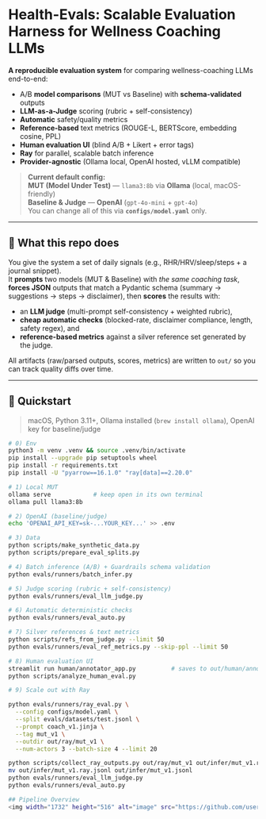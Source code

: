 # Health-Evals: Scalable Evaluation Harness for Wellness Coaching LLMs

**A reproducible evaluation system** for comparing wellness-coaching LLMs end-to-end:
- A/B **model comparisons** (MUT vs Baseline) with **schema-validated** outputs
- **LLM-as-a-Judge** scoring (rubric + self-consistency)
- **Automatic** safety/quality metrics
- **Reference-based** text metrics (ROUGE-L, BERTScore, embedding cosine, PPL)
- **Human evaluation UI** (blind A/B + Likert + error tags)
- **Ray** for parallel, scalable batch inference
- **Provider-agnostic** (Ollama local, OpenAI hosted, vLLM compatible)

> **Current default config:**  
> **MUT (Model Under Test)** — `llama3:8b` via **Ollama** (local, macOS-friendly)  
> **Baseline & Judge** — **OpenAI** (`gpt-4o-mini` + `gpt-4o`)  
> You can change all of this via **`configs/model.yaml`** only.

---

## 🔎 What this repo does

You give the system a set of daily signals (e.g., RHR/HRV/sleep/steps + a journal snippet).  
It **prompts** two models (MUT & Baseline) with *the same coaching task*, **forces JSON** outputs that match a Pydantic schema (summary → suggestions → steps → disclaimer), then **scores** the results with:
- an **LLM judge** (multi-prompt self-consistency + weighted rubric),
- **cheap automatic checks** (blocked-rate, disclaimer compliance, length, safety regex), and
- **reference-based metrics** against a silver reference set generated by the judge.

All artifacts (raw/parsed outputs, scores, metrics) are written to `out/` so you can track quality diffs over time.

---

## 🧭 Quickstart

> macOS, Python 3.11+, Ollama installed (`brew install ollama`), OpenAI key for baseline/judge

```bash
# 0) Env
python3 -m venv .venv && source .venv/bin/activate
pip install --upgrade pip setuptools wheel
pip install -r requirements.txt
pip install -U "pyarrow==16.1.0" "ray[data]==2.20.0"

# 1) Local MUT
ollama serve            # keep open in its own terminal
ollama pull llama3:8b

# 2) OpenAI (baseline/judge)
echo 'OPENAI_API_KEY=sk-...YOUR_KEY...' >> .env

# 3) Data
python scripts/make_synthetic_data.py
python scripts/prepare_eval_splits.py

# 4) Batch inference (A/B) + Guardrails schema validation
python evals/runners/batch_infer.py

# 5) Judge scoring (rubric + self-consistency)
python evals/runners/eval_llm_judge.py

# 6) Automatic deterministic checks
python evals/runners/eval_auto.py

# 7) Silver references & text metrics
python scripts/refs_from_judge.py --limit 50
python evals/runners/eval_ref_metrics.py --skip-ppl --limit 50

# 8) Human evaluation UI
streamlit run human/annotator_app.py          # saves to out/human/annotations.csv
python scripts/analyze_human_eval.py

# 9) Scale out with Ray

python evals/runners/ray_eval.py \
  --config configs/model.yaml \
  --split evals/datasets/test.jsonl \
  --prompt coach_v1.jinja \
  --tag mut_v1 \
  --outdir out/ray/mut_v1 \
  --num-actors 3 --batch-size 4 --limit 20

python scripts/collect_ray_outputs.py out/ray/mut_v1 out/infer/mut_v1.ray.jsonl
mv out/infer/mut_v1.ray.jsonl out/infer/mut_v1.jsonl
python evals/runners/eval_llm_judge.py
python evals/runners/eval_auto.py

## Pipeline Overview
<img width="1732" height="516" alt="image" src="https://github.com/user-attachments/assets/71a7953c-9d6a-4651-93a6-94a5f9ea174d" />
